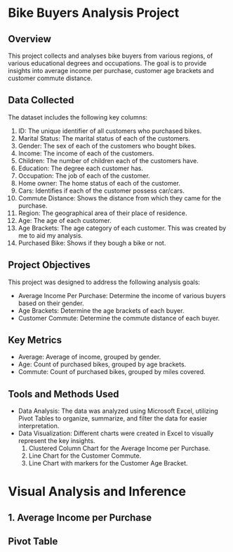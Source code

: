 # Bike Buyers Analysis Project


## Overview

This project collects and analyses bike buyers from various regions, of various educational degrees and occupations. The goal is to provide insights into average income per purchase, customer age brackets and customer commute distance. 

## Data Collected

The dataset includes the following key columns:
  1. ID: The unique identifier of all customers who purchased bikes.
  2. Marital Status: The marital status of each of the customers.
  3. Gender: The sex of each of the customers who bought bikes.
  4. Income: The income of each of the customers.
  5. Children: The number of children each of the customers have.
  6. Education: The degree each customer has.
  7. Occupation: The job of each of the customer.
  8. Home owner: The home status of each of the customer.
  9. Cars: Identifies if each of the customer possess car/cars.
  10. Commute Distance: Shows the distance from which they came for the purchase.
  11. Region: The geographical area of their place of residence.
  12. Age: The age of each customer.
  13. Age Brackets: The age category of each customer. This was created by me to aid my analysis.
  14. Purchased Bike: Shows if they bough a bike or not.

## Project Objectives
This project was designed to address the following analysis goals:

- Average Income Per Purchase: Determine the income of various buyers based on their gender.
- Age Brackets: Determine the age brackets of each buyer.
- Customer Commute: Determine the commute distance of each buyer.

## Key Metrics
- Average: Average of income, grouped by gender.
- Age: Count of purchased bikes, grouped by age brackets.
- Commute: Count of purchased bikes, grouped by miles covered.

## Tools and Methods Used
- Data Analysis: The data was analyzed using Microsoft Excel, utilizing Pivot Tables to organize, summarize, and filter the data for easier interpretation.
- Data Visualization: Different charts were created in Excel to visually represent the key insights.
  1. Clustered Column Chart for the Average Income per Purchase.
  2. Line Chart for the Customer Commute.
  3. Line Chart with markers for the Customer Age Bracket.

# Visual Analysis and Inference

## 1. Average Income per Purchase

## Pivot Table

